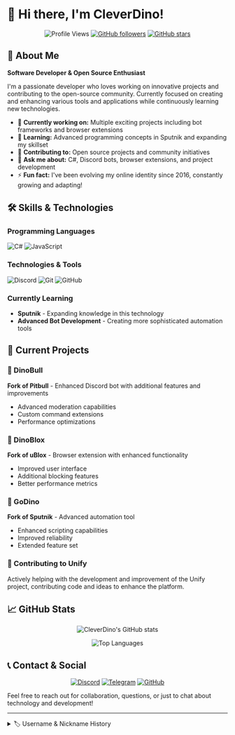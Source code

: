 # 👋 Hi there, I'm CleverDino!

<div align="center">

![Profile Views](https://komarev.com/ghpvc/?username=CleverDino&color=brightgreen&style=flat-square)
[![GitHub followers](https://img.shields.io/github/followers/CleverDino?label=Follow&style=social)](https://github.com/CleverDino)
[![GitHub stars](https://img.shields.io/github/stars/CleverDino?label=Stars&style=social)](https://github.com/CleverDino)

</div>

## 🚀 About Me

**Software Developer & Open Source Enthusiast**

I'm a passionate developer who loves working on innovative projects and contributing to the open-source community. Currently focused on creating and enhancing various tools and applications while continuously learning new technologies.

- 🔭 **Currently working on:** Multiple exciting projects including bot frameworks and browser extensions
- 🌱 **Learning:** Advanced programming concepts in Sputnik and expanding my skillset
- 👥 **Contributing to:** Open source projects and community initiatives
- 💬 **Ask me about:** C#, Discord bots, browser extensions, and project development
- ⚡ **Fun fact:** I've been evolving my online identity since 2016, constantly growing and adapting!

## 🛠️ Skills & Technologies

### Programming Languages
![C#](https://img.shields.io/badge/C%23-239120?style=for-the-badge&logo=c-sharp&logoColor=white)
![JavaScript](https://img.shields.io/badge/JavaScript-F7DF1E?style=for-the-badge&logo=javascript&logoColor=black)

### Technologies & Tools
![Discord](https://img.shields.io/badge/Discord-7289DA?style=for-the-badge&logo=discord&logoColor=white)
![Git](https://img.shields.io/badge/Git-F05032?style=for-the-badge&logo=git&logoColor=white)
![GitHub](https://img.shields.io/badge/GitHub-100000?style=for-the-badge&logo=github&logoColor=white)

### Currently Learning
- **Sputnik** - Expanding knowledge in this technology
- **Advanced Bot Development** - Creating more sophisticated automation tools

## 🎯 Current Projects

### 🤖 DinoBull
**Fork of Pitbull** - Enhanced Discord bot with additional features and improvements
- Advanced moderation capabilities
- Custom command extensions
- Performance optimizations

### 🧩 DinoBlox  
**Fork of uBlox** - Browser extension with enhanced functionality
- Improved user interface
- Additional blocking features
- Better performance metrics

### 🚀 GoDino
**Fork of Sputnik** - Advanced automation tool
- Enhanced scripting capabilities
- Improved reliability
- Extended feature set

### 🤝 Contributing to Unify
Actively helping with the development and improvement of the Unify project, contributing code and ideas to enhance the platform.

## 📈 GitHub Stats

<div align="center">

![CleverDino's GitHub stats](https://github-readme-stats.vercel.app/api?username=CleverDino&show_icons=true&theme=radical&hide_border=true)

![Top Languages](https://github-readme-stats.vercel.app/api/top-langs/?username=CleverDino&layout=compact&theme=radical&hide_border=true)

</div>

## 📞 Contact & Social

<div align="center">

[![Discord](https://img.shields.io/badge/Discord-_dinodude_-7289DA?style=for-the-badge&logo=discord&logoColor=white)](https://discord.com/users/_dinodude_)
[![Telegram](https://img.shields.io/badge/Telegram-@TheDinoDude-2CA5E0?style=for-the-badge&logo=telegram&logoColor=white)](https://t.me/TheDinoDude)
[![GitHub](https://img.shields.io/badge/GitHub-CleverDino-100000?style=for-the-badge&logo=github&logoColor=white)](https://github.com/CleverDino)

</div>

Feel free to reach out for collaboration, questions, or just to chat about technology and development!

---

<details>
<summary>🏷️ Username & Nickname History</summary>

### Current Identity
- **CleverDino** (2024 - Present)
- **GitHub:** cleverdino

### Historical Usernames

#### Discord Accounts
- **`_dinodude_`** (DinoDude#2017)
  - Created: Friday, July 5, 2019
  - Status: Deleted July 2024
  
- **`_sonicdude_`** (SonicDude#7177)
  - Created: Thursday, July 20, 2017
  - Status: Active until 2025
  
- **Dire**
  - Original Discord Account
  - Created: Wednesday, November 2, 2016
  - Status: Deleted Friday, July 5, 2019 (Due to security breach)

#### Nickname Evolution Timeline
- **pday2387** (Original nickname/IGN - Until 2016)
- **DireDay20** (2016-2017)
- **DireDay** (2017-2018)
- **Dire** (2018-2022)
- **DinoDude** (Main account, 2022-2024)
- **SonicDude** (Alt account, 2017-2025)
- **DinoMaster** (Brief period in 2024)
- **CleverDino** (2024-Present)

</details>